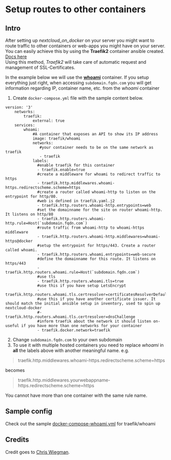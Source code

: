 # Setup routes to other containers
## Intro
After setting up *nextcloud_on_docker* on your server you might want to route traffic to other containers or web-apps you might have on your server.  
You can easily achieve this by using the **Traefik2** container ansible created. [Docs here](https://doc.traefik.io/traefik/v2.0/)  
Using this method, *Traefik2* will take care of automatic request and management of SSL-Certificates.

In the example below we will use the **[whoami](https://doc.traefik.io/traefik/v2.0/user-guides/docker-compose/basic-example/)** container. If you setup everything just right, when accessing `subdomain.fqdn.com` you will get information regarding IP, container name, etc. from the *whoami* container

 1. Create `docker-compose.yml` file with the sample content below. 
>
    version: '3'
        networks:
            traefik:
                external: true
        services:
            whoami:
                #A container that exposes an API to show its IP address
                image: traefik/whoami
                networks:
                   #your container needs to be on the same network as traefik
                   - traefik
                labels:
                  #enable traefik for this container
                  - traefik.enable=true
                  #create a middleware for whoami to redirect traffic to https
                  - traefik.http.middlewares.whoami-https.redirectscheme.scheme=https
                  #create a router called whoami-http to listen on the entrypoint for http/80. 
                  #web is defined in traefik.yaml.j2
                  - traefik.http.routers.whoami-http.entrypoints=web
                  #set the domainname for the site on router whoami-http. It listens on http/80
                  - traefik.http.routers.whoami-http.rule=Host(`subdomain.fqdn.com`)
                  #route traffic from whoami-http to whoami-https middleware
                  - traefik.http.routers.whoami-http.middlewares=whoami-https@docker
                  #setup the entrypoint for https/443. Create a router called whoami.
                  - traefik.http.routers.whoami.entrypoints=web-secure
                  #define the domainname for this route. It listens on https/443
                  - traefik.http.routers.whoami.rule=Host(`subdomain.fqdn.com`)
                  #use tls
                  - traefik.http.routers.whoami.tls=true
                  #use this if you have setup LetsEncrypt
                  - traefik.http.routers.whoami.tls.certresolver=certificatesResolverDefault
                  #use this if you have another certificate issuer. It should match the initial ansible setup in inventory, used to spin up nextcloud-docker
                  #- traefik.http.routers.whoami.tls.certresolver=dnsChallenge
                  #inform traefik about the network it should listen on- useful if you have more than one networks for your container
                  - traefik.docker.network=traefik

 2. Change `subdomain.fqdn.com` to your own subdomain
 3. To use it with multiple hosted containers you need to replace *whoami* in **all** the labels above with another meaningful name. e.g.
>traefik.http.middlewares.whoami-https.redirectscheme.scheme=https

becomes
>traefik.http.middlewares.yourwebappname-https.redirectscheme.scheme=https

You cannot have more than one container with the same rule name.

## Sample config
Check out the sample [docker-compose-whoami.yml](docker-compose-whoami.yml) for traefik/whoami

## Credits
Credit goes to [Chris Wiegman](https://chriswiegman.com/2019/10/serving-your-docker-apps-with-https-and-traefik-2/).

